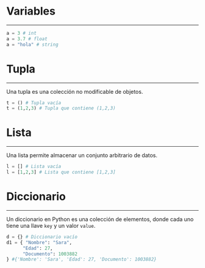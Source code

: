 # Variables
---
```python
a = 3 # int
a = 3.7 # float
a = "hola" # string
```

# Tupla
---
Una tupla es una colección no modificable de objetos.

```python
t = () # Tupla vacía
t = (1,2,3) # Tupla que contiene (1,2,3)
```

# Lista
---
Una lista permite almacenar un conjunto arbitrario de datos.

```python
l = [] # Lista vacía
l = [1,2,3] # Lista que contiene [1,2,3]
```

# Diccionario
---
Un diccionario en Python es una colección de elementos, donde cada uno tiene una llave `key` y un valor `value`.

```python
d = {} # Diccionario vacío
d1 = { "Nombre": "Sara", 
	  "Edad": 27, 
	  "Documento": 1003882 
} #{'Nombre': 'Sara', 'Edad': 27, 'Documento': 1003882}
```
